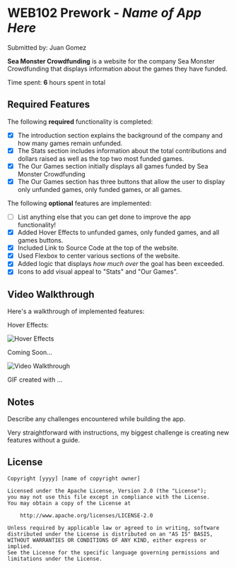 # WEB102 Prework - *Name of App Here*

Submitted by: Juan Gomez

**Sea Monster Crowdfunding** is a website for the company Sea Monster Crowdfunding that displays information about the games they have funded.

Time spent: **6** hours spent in total

## Required Features

The following **required** functionality is completed:

* [x] The introduction section explains the background of the company and how many games remain unfunded.
* [x] The Stats section includes information about the total contributions and dollars raised as well as the top two most funded games.
* [x] The Our Games section initially displays all games funded by Sea Monster Crowdfunding
* [x] The Our Games section has three buttons that allow the user to display only unfunded games, only funded games, or all games.

The following **optional** features are implemented:

* [ ] List anything else that you can get done to improve the app functionality!
* [x] Added Hover Effects to unfunded games, only funded games, and all games buttons.
* [x] Included Link to Source Code at the top of the website.
* [x] Used Flexbox to center various sections of the website.
* [x] Added logic that displays *how much over* the goal has been exceeded.
* [x] Icons to add visual appeal to "Stats" and "Our Games".

## Video Walkthrough

Here's a walkthrough of implemented features:

Hover Effects:

![Hover Effects](https://github.com/6uan/web102_prework/assets/110940309/8d1e868a-dcfe-45d1-93bc-b1d5471d3877)




Coming Soon...

<img src='http://i.imgur.com/link/to/your/gif/file.gif' title='Video Walkthrough' width='' alt='Video Walkthrough' />

<!-- Replace this with whatever GIF tool you used! -->
GIF created with ...  
<!-- Recommended tools:
[Kap](https://getkap.co/) for macOS
[ScreenToGif](https://www.screentogif.com/) for Windows
[peek](https://github.com/phw/peek) for Linux. -->

## Notes

Describe any challenges encountered while building the app.

Very straightforward with instructions, my biggest challenge is creating new features without a guide. 

## License

    Copyright [yyyy] [name of copyright owner]

    Licensed under the Apache License, Version 2.0 (the "License");
    you may not use this file except in compliance with the License.
    You may obtain a copy of the License at

        http://www.apache.org/licenses/LICENSE-2.0

    Unless required by applicable law or agreed to in writing, software
    distributed under the License is distributed on an "AS IS" BASIS,
    WITHOUT WARRANTIES OR CONDITIONS OF ANY KIND, either express or implied.
    See the License for the specific language governing permissions and
    limitations under the License.
